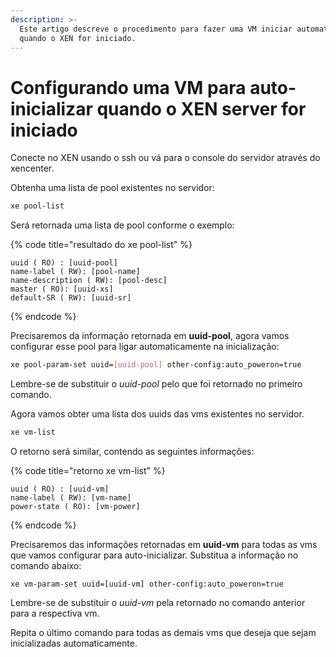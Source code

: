 ```yaml
---
description: >-
  Este artigo descreve o procedimento para fazer uma VM iniciar automaticamente
  quando o XEN for iniciado.
---
```


# Configurando uma VM para auto-inicializar quando o XEN server for iniciado

Conecte no XEN usando o ssh ou vá para o console do servidor através do xencenter.

Obtenha uma lista de pool existentes no servidor:

```bash
xe pool-list
```

Será retornada uma lista de pool conforme o exemplo:

{% code title="resultado do xe pool-list" %}
```text
uuid ( RO) : [uuid-pool]
name-label ( RW): [pool-name]
name-description ( RW): [pool-desc]
master ( RO): [uuid-xs]
default-SR ( RW): [uuid-sr]
```
{% endcode %}

Precisaremos da informação retornada em **uuid-pool**, agora vamos configurar esse pool para ligar automaticamente na inicialização:

```bash
xe pool-param-set uuid=[uuid-pool] other-config:auto_poweron=true
```

Lembre-se de substituir o _uuid-pool_ pelo que foi retornado no primeiro comando.

Agora vamos obter uma lista dos uuids das vms existentes no servidor.

```bash
xe vm-list
```

O retorno será similar, contendo as seguintes informações:

{% code title="retorno xe vm-list" %}
```text
uuid ( RO) : [uuid-vm]
name-label ( RW): [vm-name]
power-state ( RO): [vm-power]
```
{% endcode %}

Precisaremos das informações retornadas em **uuid-vm** para todas as vms que vamos configurar para auto-inicializar. Substitua a informação no comando abaixo:

```text
xe vm-param-set uuid=[uuid-vm] other-config:auto_poweron=true
```

Lembre-se de substituir o _uuid-vm_ pela retornado no comando anterior para a respectiva vm.

Repita o último comando para todas as demais vms que deseja que sejam inicializadas automaticamente.

